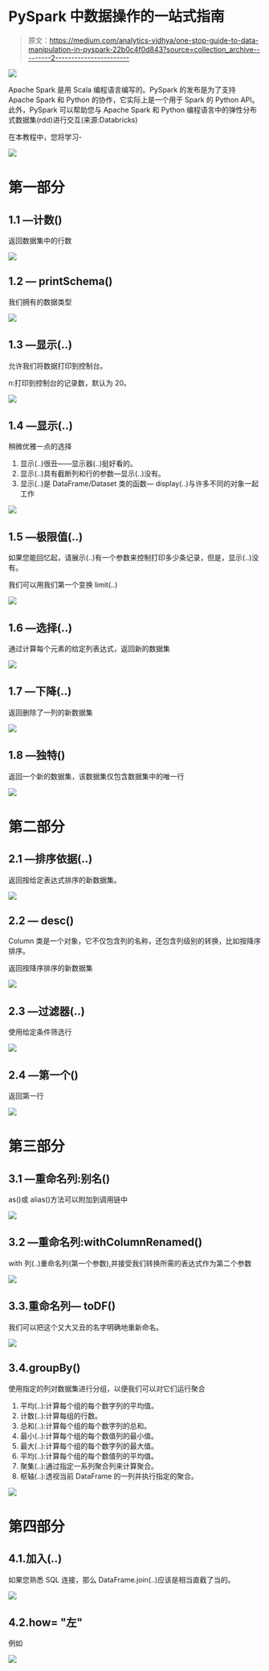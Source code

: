 # PySpark 中数据操作的一站式指南

> 原文：<https://medium.com/analytics-vidhya/one-stop-guide-to-data-manipulation-in-pyspark-22b0c4f0d843?source=collection_archive---------2----------------------->

![](img/9af8174fd6f2f2862972f58d7675af92.png)

Apache Spark 是用 Scala 编程语言编写的。PySpark 的发布是为了支持 Apache Spark 和 Python 的协作，它实际上是一个用于 Spark 的 Python API。此外，PySpark 可以帮助您与 Apache Spark 和 Python 编程语言中的弹性分布式数据集(rdd)进行交互(来源:Databricks)

在本教程中，您将学习-

![](img/e20c527936a69ae65a4c653e9d30e4b9.png)

# 第一部分

## 1.1 —计数()

返回数据集中的行数

![](img/6fc17817d788c9d2884d7582a4d58cef.png)

## 1.2 — printSchema()

我们拥有的数据类型

![](img/1152fe829acc9da10b61ebfa91548891.png)

## 1.3 —显示(..)

允许我们将数据打印到控制台。

n:打印到控制台的记录数，默认为 20。

![](img/a469169c1994f5d85b9dfd2fb43d102e.png)

## 1.4 —显示(..)

稍微优雅一点的选择

1.  显示(..)很丑——显示器(..)挺好看的。
2.  显示(..)具有截断列和行的参数—显示(..)没有。
3.  显示(..)是 DataFrame/Dataset 类的函数— display(..)与许多不同的对象一起工作

![](img/87642f9f157b83b7a6a37eb49ab9fdce.png)

## 1.5 —极限值(..)

如果您能回忆起，请展示(..)有一个参数来控制打印多少条记录，但是，显示(..)没有。

我们可以用我们第一个变换 limit(..)

![](img/7877ab2aa2ca967232f5784134e13e65.png)

## 1.6 —选择(..)

通过计算每个元素的给定列表达式，返回新的数据集

![](img/4bd4225075637d21b60d7d8dfc3563c3.png)

## 1.7 —下降(..)

返回删除了一列的新数据集

![](img/ea0706eef83fb22dec33dded8657d07a.png)

## 1.8 —独特()

返回一个新的数据集，该数据集仅包含数据集中的唯一行

![](img/1fe0e000127d716c038e3526dd02be33.png)

# 第二部分

## 2.1 —排序依据(..)

返回按给定表达式排序的新数据集。

![](img/55d1a5238fa5acdc4f409a9ac79c78fc.png)

## 2.2 — desc()

Column 类是一个对象，它不仅包含列的名称，还包含列级别的转换，比如按降序排序。

返回按降序排序的新数据集

![](img/c3f02190d9fcd6fc2bb886de47d7d22e.png)

## 2.3 —过滤器(..)

使用给定条件筛选行

![](img/b9491787bdd5b054ac9fff2d490d55c4.png)

## 2.4 —第一个()

返回第一行

![](img/4b448006e3bd1dfc4023b02797af58c1.png)

# 第三部分

## 3.1 —重命名列:别名()

as()或 alias()方法可以附加到调用链中

![](img/cd50542b8e07662e2c89b6f7c36d4cfb.png)

## 3.2 —重命名列:withColumnRenamed()

with 列(..)重命名列(第一个参数),并接受我们转换所需的表达式作为第二个参数

![](img/bc6fb2187bcc75539f06d7fe10ca6b06.png)

## 3.3.重命名列— toDF()

我们可以把这个又大又丑的名字明确地重新命名。

![](img/0fc2e0137c99ff9179ae9f945ff5bb25.png)

## 3.4.groupBy()

使用指定的列对数据集进行分组，以便我们可以对它们运行聚合

1.  平均(..):计算每个组的每个数字列的平均值。
2.  计数(..):计算每组的行数。
3.  总和(..):计算每个组的每个数字列的总和。
4.  最小(..):计算每个组的每个数值列的最小值。
5.  最大(..):计算每个组的每个数字列的最大值。
6.  平均(..):计算每个组的每个数值列的平均值。
7.  聚集(..):通过指定一系列聚合列来计算聚合。
8.  枢轴(..):透视当前 DataFrame 的一列并执行指定的聚合。

![](img/2eb46c443e807fbfd547a945a8d7f517.png)

# 第四部分

## 4.1.加入(..)

如果您熟悉 SQL 连接，那么 DataFrame.join(..)应该是相当直截了当的。

![](img/c9d137594f4b94996dae9dd0b6e138cd.png)

## 4.2.how= "左"

例如

![](img/08380394ce83696e184aec404895e1ff.png)